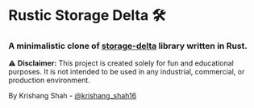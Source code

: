 # Rustic Storage Delta 🛠️

### A minimalistic clone of [storage-delta](https://github.com/0xPolygon/storage-delta) library written in Rust.

⚠️ **Disclaimer:** This project is created solely for fun and educational purposes. It is not intended to be used in any industrial, commercial, or production environment.

By Krishang Shah - [@krishang_shah16](https://twitter.com/krishang_shah16)
